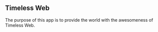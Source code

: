 ## Timeless Web

The purpose of this app is to provide the world with the awesomeness of Timeless Web.
